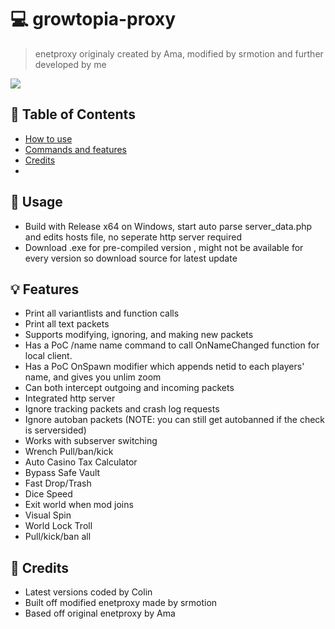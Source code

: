 # 💻 growtopia-proxy
> enetproxy originaly created by Ama, modified by srmotion and further developed by me
 
<img src="https://img.shields.io/static/v1?label=Version&message=2.4&color=orange"></img>
## 🚩 Table of Contents
- [How to use](#-usage)
- [Commands and features](#-features)
- [Credits](#-credits)
- 


## 🔨 Usage
* Build with Release x64 on Windows, start auto parse server_data.php and edits hosts file, no seperate http server required
* Download .exe for pre-compiled version , might not be available for every version so download source for latest update


## 💡 Features
* Print all variantlists and function calls
* Print all text packets
* Supports modifying, ignoring, and making new packets
* Has a PoC /name name command to call OnNameChanged function for local client.
* Has a PoC OnSpawn modifier which appends netid to each players' name, and gives you unlim zoom
* Can both intercept outgoing and incoming packets
* Integrated http server
* Ignore tracking packets and crash log requests
* Ignore autoban packets (NOTE: you can still get autobanned if the check is serversided)
* Works with subserver switching
* Wrench Pull/ban/kick
* Auto Casino Tax Calculator
* Bypass Safe Vault
* Fast Drop/Trash
* Dice Speed
* Exit world when mod joins
* Visual Spin
* World Lock Troll
* Pull/kick/ban all

## 📑 Credits
* Latest versions coded by Colin 
* Built off modified enetproxy made by srmotion
* Based off original enetproxy by Ama 
